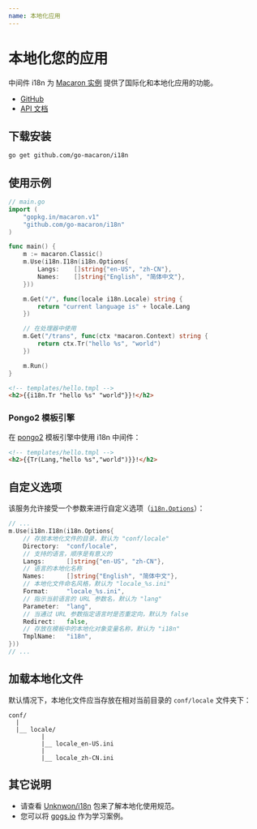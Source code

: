 ```yaml
---
name: 本地化应用
---
```


# 本地化您的应用

中间件 i18n 为 [Macaron 实例](../intro/core_concepts#macaron-%E5%AE%9E%E4%BE%8B) 提供了国际化和本地化应用的功能。

- [GitHub](https://github.com/go-macaron/i18n)
- [API 文档](https://gowalker.org/github.com/go-macaron/i18n)

## 下载安装

```sh
go get github.com/go-macaron/i18n
```

## 使用示例

```go
// main.go
import (
	"gopkg.in/macaron.v1"
	"github.com/go-macaron/i18n"
)

func main() {
  	m := macaron.Classic()
  	m.Use(i18n.I18n(i18n.Options{
		Langs:    []string{"en-US", "zh-CN"},
		Names:    []string{"English", "简体中文"},
	}))

	m.Get("/", func(locale i18n.Locale) string {
		return "current language is" + locale.Lang
	})

	// 在处理器中使用
	m.Get("/trans", func(ctx *macaron.Context) string {
		return ctx.Tr("hello %s", "world")
	})

	m.Run()
}
```

```html
<!-- templates/hello.tmpl -->
<h2>{{i18n.Tr "hello %s" "world"}}!</h2>
```

### Pongo2 模板引擎

在 [pongo2](https://github.com/flosch/pongo2) 模板引擎中使用 i18n 中间件：

```html
<!-- templates/hello.tmpl -->
<h2>{{Tr(Lang,"hello %s","world")}}!</h2>
```

## 自定义选项

该服务允许接受一个参数来进行自定义选项（[`i18n.Options`](https://gowalker.org/github.com/go-macaron/i18n#Options)）：

```go
// ...
m.Use(i18n.I18n(i18n.Options{
	// 存放本地化文件的目录，默认为 "conf/locale"
	Directory:	"conf/locale",
	// 支持的语言，顺序是有意义的
	Langs:		[]string{"en-US", "zh-CN"},
	// 语言的本地化名称
	Names:		[]string{"English", "简体中文"},
	// 本地化文件命名风格，默认为 "locale_%s.ini"
	Format:		"locale_%s.ini",
	// 指示当前语言的 URL 参数名，默认为 "lang"
	Parameter:	"lang",
	// 当通过 URL 参数指定语言时是否重定向，默认为 false
	Redirect:	false,
	// 存放在模板中的本地化对象变量名称，默认为 "i18n"
	TmplName:	"i18n",
}))
// ...
```

## 加载本地化文件

默认情况下，本地化文件应当存放在相对当前目录的 `conf/locale` 文件夹下：

```
conf/
  |
  |__ locale/
  		 |
  		 |__ locale_en-US.ini
  		 |
   		 |__ locale_zh-CN.ini
```

## 其它说明

- 请查看 [Unknwon/i18n](https://github.com/Unknwon/i18n) 包来了解本地化使用规范。
- 您可以将 [gogs.io](https://github.com/gogits/gogsweb) 作为学习案例。

